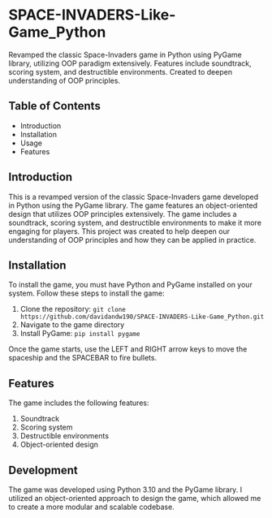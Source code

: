 # SPACE-INVADERS-Like-Game_Python

Revamped the classic Space-Invaders game in Python using PyGame library, utilizing OOP paradigm extensively. Features include soundtrack, scoring system, and destructible environments. Created to deepen understanding of OOP principles.

## Table of Contents

* Introduction
* Installation
* Usage
* Features

## Introduction

This is a revamped version of the classic Space-Invaders game developed in Python using the PyGame library. The game features an object-oriented design that utilizes OOP principles extensively. The game includes a soundtrack, scoring system, and destructible environments to make it more engaging for players. This project was created to help deepen our understanding of OOP principles and how they can be applied in practice.

## Installation

To install the game, you must have Python and PyGame installed on your system. Follow these steps to install the game:


1. Clone the repository: `git clone https://github.com/davidandw190/SPACE-INVADERS-Like-Game_Python.git`
2. Navigate to the game directory
3. Install PyGame: `pip install pygame`

Once the game starts, use the LEFT and RIGHT arrow keys to move the spaceship and the SPACEBAR to fire bullets.

## Features

The game includes the following features:

1. Soundtrack
2. Scoring system
3. Destructible environments
4. Object-oriented design

## Development

The game was developed using Python 3.10 and the PyGame library. I utilized an object-oriented approach to design the game, which allowed me to create a more modular and scalable codebase. 
